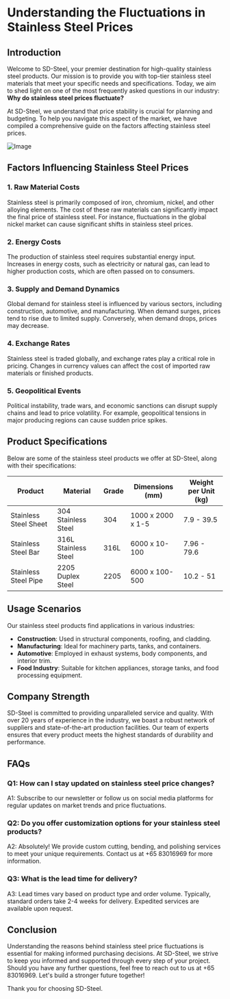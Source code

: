 # Understanding the Fluctuations in Stainless Steel Prices

## Introduction
Welcome to SD-Steel, your premier destination for high-quality stainless steel products. Our mission is to provide you with top-tier stainless steel materials that meet your specific needs and specifications. Today, we aim to shed light on one of the most frequently asked questions in our industry: **Why do stainless steel prices fluctuate?**

At SD-Steel, we understand that price stability is crucial for planning and budgeting. To help you navigate this aspect of the market, we have compiled a comprehensive guide on the factors affecting stainless steel prices.

![Image](https://github.com/user-attachments/assets/2567258e-e124-4816-932d-1809bd27ef0b)

## Factors Influencing Stainless Steel Prices

### 1. Raw Material Costs
Stainless steel is primarily composed of iron, chromium, nickel, and other alloying elements. The cost of these raw materials can significantly impact the final price of stainless steel. For instance, fluctuations in the global nickel market can cause significant shifts in stainless steel prices.

### 2. Energy Costs
The production of stainless steel requires substantial energy input. Increases in energy costs, such as electricity or natural gas, can lead to higher production costs, which are often passed on to consumers.

### 3. Supply and Demand Dynamics
Global demand for stainless steel is influenced by various sectors, including construction, automotive, and manufacturing. When demand surges, prices tend to rise due to limited supply. Conversely, when demand drops, prices may decrease.

### 4. Exchange Rates
Stainless steel is traded globally, and exchange rates play a critical role in pricing. Changes in currency values can affect the cost of imported raw materials or finished products.

### 5. Geopolitical Events
Political instability, trade wars, and economic sanctions can disrupt supply chains and lead to price volatility. For example, geopolitical tensions in major producing regions can cause sudden price spikes.

## Product Specifications

Below are some of the stainless steel products we offer at SD-Steel, along with their specifications:

| **Product**        | **Material**         | **Grade** | **Dimensions (mm)** | **Weight per Unit (kg)** |
|--------------------|----------------------|-----------|---------------------|--------------------------|
| Stainless Steel Sheet | 304 Stainless Steel  | 304       | 1000 x 2000 x 1-5   | 7.9 - 39.5               |
| Stainless Steel Bar  | 316L Stainless Steel | 316L      | 6000 x 10-100       | 7.96 - 79.6              |
| Stainless Steel Pipe | 2205 Duplex Steel    | 2205      | 6000 x 100-500      | 10.2 - 51                |

## Usage Scenarios

Our stainless steel products find applications in various industries:

- **Construction**: Used in structural components, roofing, and cladding.
- **Manufacturing**: Ideal for machinery parts, tanks, and containers.
- **Automotive**: Employed in exhaust systems, body components, and interior trim.
- **Food Industry**: Suitable for kitchen appliances, storage tanks, and food processing equipment.

## Company Strength

SD-Steel is committed to providing unparalleled service and quality. With over 20 years of experience in the industry, we boast a robust network of suppliers and state-of-the-art production facilities. Our team of experts ensures that every product meets the highest standards of durability and performance.

## FAQs

### Q1: How can I stay updated on stainless steel price changes?
A1: Subscribe to our newsletter or follow us on social media platforms for regular updates on market trends and price fluctuations.

### Q2: Do you offer customization options for your stainless steel products?
A2: Absolutely! We provide custom cutting, bending, and polishing services to meet your unique requirements. Contact us at +65 83016969 for more information.

### Q3: What is the lead time for delivery?
A3: Lead times vary based on product type and order volume. Typically, standard orders take 2-4 weeks for delivery. Expedited services are available upon request.

## Conclusion
Understanding the reasons behind stainless steel price fluctuations is essential for making informed purchasing decisions. At SD-Steel, we strive to keep you informed and supported through every step of your project. Should you have any further questions, feel free to reach out to us at +65 83016969. Let's build a stronger future together!

Thank you for choosing SD-Steel.